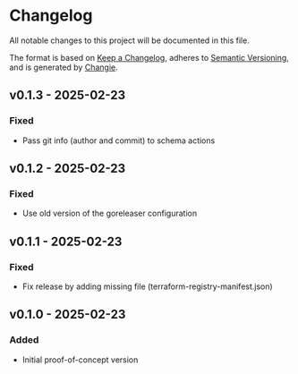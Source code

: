 # Changelog
All notable changes to this project will be documented in this file.

The format is based on [Keep a Changelog](https://keepachangelog.com/en/1.0.0/),
adheres to [Semantic Versioning](https://semver.org/spec/v2.0.0.html),
and is generated by [Changie](https://github.com/miniscruff/changie).


## v0.1.3 - 2025-02-23
### Fixed
* Pass git info (author and commit) to schema actions

## v0.1.2 - 2025-02-23
### Fixed
* Use old version of the goreleaser configuration

## v0.1.1 - 2025-02-23
### Fixed
* Fix release by adding missing file (terraform-registry-manifest.json)

## v0.1.0 - 2025-02-23
### Added
* Initial proof-of-concept version
